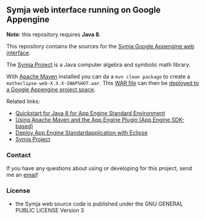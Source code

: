 ## Symja web interface running on Google Appengine 

**Note**: this repository requires **Java 8**. 

This repository contains the sources for the [Symja Google Appengine web interface](http://matheclipse.org/). 

The [Symja Project](https://github.com/axkr/symja_android_library) is a Java computer algebra and symbolic math library.  

With [Apache Maven](https://en.wikipedia.org/wiki/Apache_Maven) installed you can da a `mvn clean package` to create a `matheclipse-web-X.X.X-SNAPSHOT.war`.
This [WAR file](https://en.wikipedia.org/wiki/WAR_(file_format)) can then be [deployed to a Google Appengine project space](https://cloud.google.com/eclipse/docs/deploying).

Related links:
 
* [Quickstart for Java 8 for App Engine Standard Environment](https://cloud.google.com/appengine/docs/standard/java/quickstart-java8)
* [Using Apache Maven and the App Engine Plugin (App Engine SDK-based)](https://cloud.google.com/appengine/docs/standard/java/tools/maven)
* [Deploy App Engine Standardapplication with Eclipse](https://cloud.google.com/eclipse/docs/deploying)
* [Symja Project](https://github.com/axkr/symja_android_library) 

### Contact

If you have any questions about using or developing for this project, send me an [email][1]!

### License

* the Symja web source code is published under the GNU GENERAL PUBLIC LICENSE Version 3 

[1]: mailto:axelclk@gmail.com 
